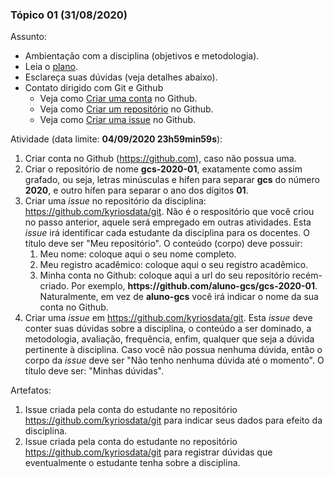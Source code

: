 
### Tópico 01 (31/08/2020)

Assunto: 
- Ambientação com a disciplina (objetivos e metodologia).
 - Leia o [plano](../media/plano-gcs.pdf).
 - Esclareça suas dúvidas (veja detalhes abaixo).
 - Contato dirigido com Git e Github
   - Veja como [Criar uma conta](https://drive.google.com/file/d/1NfAas8qrA0p5FP_aZ3o1cGffSF_BXH8R/view?usp=sharing) no Github.
   - Veja como [Criar um repositório](https://drive.google.com/file/d/1RVtr52TEcs3EtBKuSExTzp1Eb4Wtpbwb/view?usp=sharing) no Github.
   - Veja como [Criar uma issue](https://drive.google.com/file/d/1HN3j-S_hCQn_dyX6LP6JiWS1o1GzkDoB/view?usp=sharing) no Github.

Atividade (data limite: **04/09/2020 23h59min59s**):
1. Criar conta no Github (https://github.com), caso não possua uma. 
1. Criar o repositório de nome **gcs-2020-01**, exatamente como assim grafado, ou seja, letras minúsculas e hífen para separar **gcs** do número **2020**, e outro hífen para separar o ano dos dígitos **01**. 
1. Criar uma _issue_ no repositório da disciplina: https://github.com/kyriosdata/git. Não é o respositório que você criou no passo anterior, aquele será empregado em outras atividades. Esta _issue_ irá identificar cada estudante da disciplina para os docentes. O título deve ser "Meu repositório". O conteúdo (corpo) deve possuir:
   1. Meu nome: coloque aqui o seu nome completo. 
   1. Meu registro acadêmico: coloque aqui o seu registro acadêmico. 
   1. Minha conta no Github: coloque aqui a url do seu repositório recém-criado. Por exemplo, **https<span>:</span>//github.com/aluno-gcs/gcs-2020-01**. Naturalmente, em vez de **aluno-gcs** você irá indicar o nome da sua conta no Github.
1. Criar uma _issue_ em https://github.com/kyriosdata/git. Esta _issue_ deve conter suas dúvidas sobre a disciplina, o conteúdo a ser dominado, a metodologia, avaliação, frequência, enfim, qualquer que seja a dúvida pertinente à disciplina. Caso você não possua nenhuma dúvida, então o corpo da _issue_ deve ser "Não tenho nenhuma dúvida até o momento". O título deve ser: "Minhas dúvidas". 
   
Artefatos: 

1. Issue criada pela conta do estudante no repositório https://github.com/kyriosdata/git para indicar seus dados para efeito da disciplina.
1. Issue criada pela conta do estudante no repositório https://github.com/kyriosdata/git para registrar dúvidas que eventualmente o estudante tenha sobre a disciplina.
